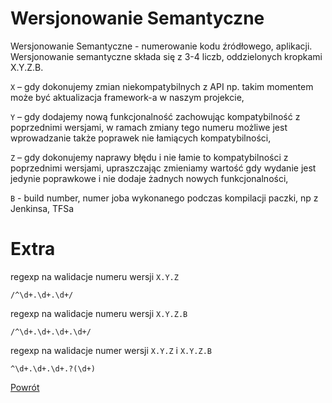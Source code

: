 Wersjonowanie Semantyczne
=========

Wersjonowanie Semantyczne - numerowanie kodu źródłowego, aplikacji. Wersjonowanie semantyczne składa się z 3-4 liczb, oddzielonych kropkami X.Y.Z.B.

`X` – gdy dokonujemy zmian niekompatybilnych z API np. takim momentem może być aktualizacja framework-a w naszym projekcie,

`Y` – gdy dodajemy nową funkcjonalność zachowując kompatybilność z poprzednimi wersjami, w ramach zmiany tego numeru możliwe jest wprowadzanie także poprawek nie łamiących kompatybilności,

`Z` – gdy dokonujemy naprawy błędu i nie łamie to kompatybilności z poprzednimi wersjami, upraszczając zmieniamy wartość gdy wydanie jest jedynie poprawkowe i nie dodaje żadnych nowych funkcjonalności,

`B` - build number, numer joba wykonanego podczas kompilacji paczki, np z Jenkinsa, TFSa

Extra
=========

regexp na walidacje numeru wersji `X.Y.Z`
```
/^\d+.\d+.\d+/
```

regexp na walidacje numeru wersji `X.Y.Z.B`
```
/^\d+.\d+.\d+.\d+/
```
regexp na walidacje numer wersji `X.Y.Z` i `X.Y.Z.B`
```
^\d+.\d+.\d+.?(\d+)
```

[Powrót](../../README.md)